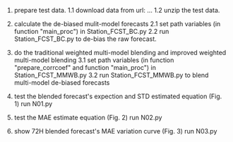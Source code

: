 1. prepare test data.
  1.1 download data from url: ...
  1.2 unzip the test data.

2. calculate the de-biased mulit-model forecasts
  2.1 set path variables (in function "main_proc") in Station_FCST_BC.py
  2.2 run Station_FCST_BC.py to de-bias the raw forecast.

3. do the traditional weighted multi-model blending and improved weighted multi-model blending
  3.1 set path variables (in function "prepare_corrcoef" and function "main_proc") in Station_FCST_MMWB.py
  3.2 run Station_FCST_MMWB.py to blend multi-model de-biased forecasts

4. test the blended forecast's expection and STD estimated equation (Fig. 1)
  run N01.py

5. test the MAE estimate equation (Fig. 2)
  run N02.py

6. show 72H blended forecast's MAE variation curve (Fig. 3)
  run N03.py 
